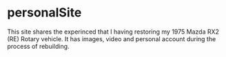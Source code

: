 # personalSite
This site shares the experinced that I having restoring my 1975 Mazda RX2 (RE) Rotary vehicle. It has images, video and personal account during the process of rebuilding.
